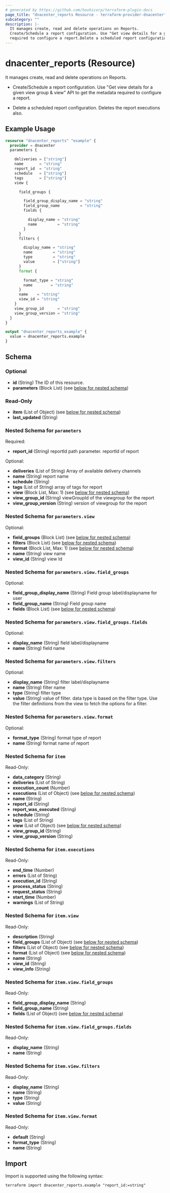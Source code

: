 ```yaml
---
# generated by https://github.com/hashicorp/terraform-plugin-docs
page_title: "dnacenter_reports Resource - terraform-provider-dnacenter"
subcategory: ""
description: |-
  It manages create, read and delete operations on Reports.
  Create/Schedule a report configuration. Use "Get view details for a given view group & view" API to get the metadata
  required to configure a report.Delete a scheduled report configuration. Deletes the report executions also.
---
```


# dnacenter_reports (Resource)

It manages create, read and delete operations on Reports.

- Create/Schedule a report configuration. Use "Get view details for a given view group & view" API to get the metadata
required to configure a report.

- Delete a scheduled report configuration. Deletes the report executions also.

## Example Usage

```terraform
resource "dnacenter_reports" "example" {
  provider = dnacenter
  parameters {

    deliveries = ["string"]
    name       = "string"
    report_id  = "string"
    schedule   = ["string"]
    tags       = ["string"]
    view {

      field_groups {

        field_group_display_name = "string"
        field_group_name         = "string"
        fields {

          display_name = "string"
          name         = "string"
        }
      }
      filters {

        display_name = "string"
        name         = "string"
        type         = "string"
        value        = ["string"]
      }
      format {

        format_type = "string"
        name        = "string"
      }
      name    = "string"
      view_id = "string"
    }
    view_group_id      = "string"
    view_group_version = "string"
  }
}

output "dnacenter_reports_example" {
  value = dnacenter_reports.example
}
```

<!-- schema generated by tfplugindocs -->
## Schema

### Optional

- **id** (String) The ID of this resource.
- **parameters** (Block List) (see [below for nested schema](#nestedblock--parameters))

### Read-Only

- **item** (List of Object) (see [below for nested schema](#nestedatt--item))
- **last_updated** (String)

<a id="nestedblock--parameters"></a>
### Nested Schema for `parameters`

Required:

- **report_id** (String) reportId path parameter. reportId of report

Optional:

- **deliveries** (List of String) Array of available delivery channels
- **name** (String) report name
- **schedule** (String)
- **tags** (List of String) array of tags for report
- **view** (Block List, Max: 1) (see [below for nested schema](#nestedblock--parameters--view))
- **view_group_id** (String) viewGroupId of the viewgroup for the report
- **view_group_version** (String) version of viewgroup for the report

<a id="nestedblock--parameters--view"></a>
### Nested Schema for `parameters.view`

Optional:

- **field_groups** (Block List) (see [below for nested schema](#nestedblock--parameters--view--field_groups))
- **filters** (Block List) (see [below for nested schema](#nestedblock--parameters--view--filters))
- **format** (Block List, Max: 1) (see [below for nested schema](#nestedblock--parameters--view--format))
- **name** (String) view name
- **view_id** (String) view Id

<a id="nestedblock--parameters--view--field_groups"></a>
### Nested Schema for `parameters.view.field_groups`

Optional:

- **field_group_display_name** (String) Field group label/displayname for user
- **field_group_name** (String) Field group name
- **fields** (Block List) (see [below for nested schema](#nestedblock--parameters--view--field_groups--fields))

<a id="nestedblock--parameters--view--field_groups--fields"></a>
### Nested Schema for `parameters.view.field_groups.fields`

Optional:

- **display_name** (String) field label/displayname
- **name** (String) field name



<a id="nestedblock--parameters--view--filters"></a>
### Nested Schema for `parameters.view.filters`

Optional:

- **display_name** (String) filter label/displayname
- **name** (String) filter name
- **type** (String) filter type
- **value** (String) value of filter. data type is based on the filter type. Use the filter definitions from the view to fetch the options for a filter.


<a id="nestedblock--parameters--view--format"></a>
### Nested Schema for `parameters.view.format`

Optional:

- **format_type** (String) format type of report
- **name** (String) format name of report




<a id="nestedatt--item"></a>
### Nested Schema for `item`

Read-Only:

- **data_category** (String)
- **deliveries** (List of String)
- **execution_count** (Number)
- **executions** (List of Object) (see [below for nested schema](#nestedobjatt--item--executions))
- **name** (String)
- **report_id** (String)
- **report_was_executed** (String)
- **schedule** (String)
- **tags** (List of String)
- **view** (List of Object) (see [below for nested schema](#nestedobjatt--item--view))
- **view_group_id** (String)
- **view_group_version** (String)

<a id="nestedobjatt--item--executions"></a>
### Nested Schema for `item.executions`

Read-Only:

- **end_time** (Number)
- **errors** (List of String)
- **execution_id** (String)
- **process_status** (String)
- **request_status** (String)
- **start_time** (Number)
- **warnings** (List of String)


<a id="nestedobjatt--item--view"></a>
### Nested Schema for `item.view`

Read-Only:

- **description** (String)
- **field_groups** (List of Object) (see [below for nested schema](#nestedobjatt--item--view--field_groups))
- **filters** (List of Object) (see [below for nested schema](#nestedobjatt--item--view--filters))
- **format** (List of Object) (see [below for nested schema](#nestedobjatt--item--view--format))
- **name** (String)
- **view_id** (String)
- **view_info** (String)

<a id="nestedobjatt--item--view--field_groups"></a>
### Nested Schema for `item.view.field_groups`

Read-Only:

- **field_group_display_name** (String)
- **field_group_name** (String)
- **fields** (List of Object) (see [below for nested schema](#nestedobjatt--item--view--field_groups--fields))

<a id="nestedobjatt--item--view--field_groups--fields"></a>
### Nested Schema for `item.view.field_groups.fields`

Read-Only:

- **display_name** (String)
- **name** (String)



<a id="nestedobjatt--item--view--filters"></a>
### Nested Schema for `item.view.filters`

Read-Only:

- **display_name** (String)
- **name** (String)
- **type** (String)
- **value** (String)


<a id="nestedobjatt--item--view--format"></a>
### Nested Schema for `item.view.format`

Read-Only:

- **default** (String)
- **format_type** (String)
- **name** (String)

## Import

Import is supported using the following syntax:

```shell
terraform import dnacenter_reports.example "report_id:=string"
```
